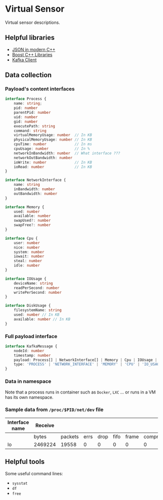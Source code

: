 # Virtual Sensor

Virtual sensor descriptions.

## Helpful libraries

- [JSON in modern C++](https://github.com/nlohmann/json)
- [Boost C++ Libraries](https://www.boost.org/)
- [Kafka Client](https://docs.confluent.io/kafka-clients/librdkafka/current/overview.html)

## Data collection

### Payload's content interfaces

```typescript
interface Process {
    name: string;
    pid: number
    parentPid: number
    uid: number
    gid: number
    executePath: string
    command: string
    virtualMemoryUsage: number  // In KB
    physicalMemoryUsage: number // In KB
    cpuTime: number             // In ms
    cpuUsage: number            // In %
    networkInBandwidth: number  // What interface ???
    networkOutBandwidth: number
    ioWrite: number             // In KB
    ioRead: number              // In KB
}

interface NetworkInterface {
    name: string
    inBandwidth: number
    outBandwidth: number
}

interface Memory {
    used: number
    available: number
    swapUsed?: number
    swapFree?: number
}

interface Cpu {
    user: number
    nice: number
    system: number
    iowait: number
    steal: number
    idle: number
}

interface IOUsage {
    deviceName: string
    readPerSecond: number
    writePerSecond: number
}

interface DiskUsage {
    filesystemName: string
    used: number // In KB
    available: number // In KB
}
```

### Full payload interface

```typescript
interface KafkaMessage {
    nodeId: number
    timestamp: number
    payload: Process[] | NetworkInterface[] | Memory | Cpu | IOUsage | DiskUsage
    type: 'PROCESS' | 'NETWORK_INTERFACE' | 'MEMORY' | 'CPU' | 'IO_USAGE' | 'DISK_USAGE'
}
```

### Data in namespace

Note that a process runs in container such as `Docker`, `LXC` ... or runs in a VM has its own namespace.

### Sample data from `/proc/$PID/net/dev` file

|Interface name   |Receive ||||||| |Transmit ||||||| |
|---|---|---|---|---|---|---|---|---|---|---|---|---|---|---|---|---|
|   |bytes|packets|errs|drop|fifo|frame|compressed|multicast|bytes|packets|errs|drop|fifo|colls|carrier|compressed|
|lo|2469224|19558|0|0|0|0|0|0|2469224|19558|0|0|0|0|0|0|

## Helpful tools

Some useful command lines:

- `sysstat`
- `df`
- `free`
